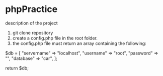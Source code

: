 # phpPractice
description of the project
1. git clone repository 
2. create a config.php file in the root folder.
3.  the config.php file must return an array containing the following:
  
$db = [
    "servername" => "localhost",
    "username" => "root",
    "password" => "",
    "database" => "car",
];

return $db;
